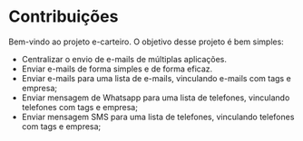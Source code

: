# Contribuições

Bem-vindo ao projeto e-carteiro. O objetivo desse projeto é bem simples:

- Centralizar o envio de e-mails de múltiplas aplicações.
- Enviar e-mails de forma simples e de forma eficaz.
- Enviar e-mails para uma lista de e-mails, vinculando e-mails com tags e empresa;
- Enviar mensagem de Whatsapp para uma lista de telefones, vinculando telefones com tags e empresa;
- Enviar mensagem SMS para uma lista de telefones, vinculando telefones com tags e empresa;
